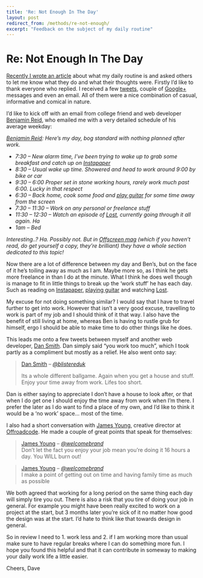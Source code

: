 ```yaml
---
title: 'Re: Not Enough In The Day'
layout: post
redirect_from: /methods/re-not-enough/
excerpt: "Feedback on the subject of my daily routine"
---
```


# Re: Not Enough In The Day

[Recently I wrote an article][1] about what my daily routine is and asked others to let me know what they do and what their thoughts were. Firstly I&#8217;d like to thank everyone who replied. I received a few [tweets][2], couple of [Google+][3] messages and even an email. All of them were a nice combination of casual, informative and comical in nature.

I&#8217;d like to kick off with an email from college friend and web developer [Benjamin Reid][4], who emailed me with a very detailed schedule of his average weekday:

*[Benjamin Reid][4]: Here&#8217;s my day, bog standard with nothing planned after work.*

  * *7:30 &#8211; New alarm time, I&#8217;ve been trying to wake up to grab some breakfast and catch up on [Instapaper][5]*
  * *8:30 &#8211; Usual wake up time. Showered and head to work around 9:00 by bike or car*
  * *9:30 &#8211; 6:00 Proper set in stone working hours, rarely work much past 6:00. Lucky in that respect*
  * *6:30 &#8211; Back home, cook some food and [play guitar][6] for some time away from the screen*
  * *7:30 &#8211; 11:30 &#8211; Work on any personal or freelance stuff*
  * *11:30 &#8211; 12:30 &#8211; Watch an episode of [Lost][7], currently going through it all again. Ha*
  * *1am &#8211; Bed*

*Interesting..? Ha. Possibly not. But in [Offscreen mag][8] (which if you haven&#8217;t read, do get yourself a copy, they&#8217;re brilliant) they have a whole section dedicated to this topic!*

Now there are a lot of difference between my day and Ben&#8217;s, but on the face of it he&#8217;s toiling away as much as I am. Maybe more so, as I think he gets more freelance in than I do at the minute. What I think he does well though is manage to fit in little things to break up the &#8216;work stuff&#8217; he has each day. Such as reading on [Instapaper][5], [playing guitar][6] and watching [Lost][7].

My excuse for not doing something similar? I would say that I have to travel further to get into work. However that isn&#8217;t a very good excuse, travelling to work is part of my job and I should think of it that way. I also have the benefit of still living at home, whereas Ben is having to rustle grub for himself, ergo I should be able to make time to do other things like he does.

This leads me onto a few tweets between myself and another web developer, [Dan Smith][9]. Dan simply said &#8220;you work too much&#8221;, which I took partly as a compliment but mostly as a relief. He also went onto say:

> [Dan Smith][9] &#8211; <cite><a title="Dan Smith on Twitter" href="https://twitter.com/blistereduk">@blistereduk</a></cite>
>
> Its a whole different ballgame. Again when you get a house and stuff. Enjoy your time away from work. Lifes too short.

Dan is either saying to appreciate I don&#8217;t have a house to look after, or that when I do get one I should enjoy the time away from work when I&#8217;m there. I prefer the later as I do want to find a place of my own, and I&#8217;d like to think it would be a &#8216;no work&#8217; space… most of the time.

I also had a short conversation with [James Young][10], creative director at [Offroadcode][11]. He made a couple of great points that speak for themselves:

> [James Young][10] &#8211; <cite><a title="James Young on Twitter" href="https://twitter.com/welcomebrand" data-user-id="40017708">@welcomebrand</a></cite>  
> Don&#8217;t let the fact you enjoy your job mean you&#8217;re doing it 16 hours a day. You WILL burn out!

> [James Young][10] &#8211; <cite><a title="James Young on Twitter" href="https://twitter.com/welcomebrand" data-user-id="40017708">@welcomebrand</a></cite>  
> I make a point of getting out on time and having family time as much as possible

We both agreed that working for a long period on the same thing each day will simply tire you out. There is also a risk that you tire of doing your job in general. For example you might have been really excited to work on a project at the start, but 3 months later you&#8217;re sick of it no matter how good the design was at the start. I&#8217;d hate to think like that towards design in general.

So in review I need to 1. work less and 2. if I am working more than usual make sure to have regular breaks where I can do something more fun. I hope you found this helpful and that it can contribute in someway to making your daily work life a little easier.

Cheers, Dave

 [1]: http://david.darn.es/methods/not-enough-in-the-day/ "Not Enough In The Day"
 [2]: http://twitter.com/daviddarnes "David Darnes on Twitter"
 [3]: https://plus.google.com/100895260126547897177/posts "David Darnes on Google+"
 [4]: http://www.benjaminreid.me/ "Benjamin Reid"
 [5]: http://www.instapaper.com/ "Instapaper - Save interesting web pages for reading later"
 [6]: http://www.youtube.com/watch?v=4cSpQKpz75E "Cover of Survival by Muse"
 [7]: http://www.imdb.com/title/tt0411008/ "Lost TV Series"
 [8]: http://www.offscreenmag.com/ "Offscreen Magazine"
 [9]: https://twitter.com/blistereduk "Dan Smith on Twitter"
 [10]: http://www.welcomebrand.co.uk/ "Welcome Brand"
 [11]: http://offroadcode.com/ "Offroadcode"

